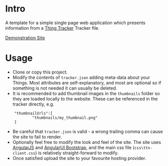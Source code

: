# Intro

A template for a simple single page web application which presents information from a [Thing Tracker](http://thingtracker.net) Tracker file.

[Demonstration Site](https://garyhodgson.github.io/thing-tracker-site-template)

# Usage

* Clone or copy this project.
* Modify the contents of `tracker.json` adding meta-data about your Things.  Most attributes are self-explanatory, and most are optional so if something is not needed it can usually be deleted.
* It is recommended to add thumbnail images in the `thumbnails` folder so they are loaded locally to the website.  These can be referenced in the tracker directly, e.g.
```
	"thumbnailUrls":[
            "thumbnails/my_thumbnail.png"
    ]
```
* Be careful that `tracker.json` is valid - a wrong trailing comma can cause the site to fail to render.
* Optionally feel free to modify the look and feel of the site.  The site uses [AngularJS](https://angularjs.org/) and [AngularUI Bootstrap](http://angular-ui.github.io/bootstrap), and the main css file (`css\ttn-client.css`) is relatively straight-forward to modify.
* Once satisfied upload the site to your favourite hosting provider.